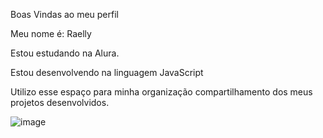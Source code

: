 Boas Vindas ao meu perfil

Meu nome é: Raelly

Estou estudando na Alura.

Estou desenvolvendo na linguagem JavaScript

Utilizo esse espaço para minha organização compartilhamento dos meus projetos desenvolvidos.

![image](https://github.com/raaaaaaah/raeli-santos/assets/169375512/60b95523-77e9-455b-8453-01f12b29e424)
